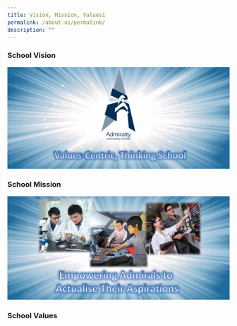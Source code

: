 ```yaml
---
title: Vision, Mission, Values1
permalink: /about-us/permalink/
description: ""
---
```

### School Vision
![](/images/school%20vision.jpg)

### School Mission
![](/images/mission_inkscape.png)

### School Values
![]()